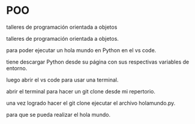 # POO
talleres de programación orientada a objetos

talleres de programación orientada a objetos.

para poder ejecutar un hola mundo en Python en el vs code.

tiene descargar Python desde su página con sus respectivas variables de entorno.

luego abrir el vs code para usar una terminal.

abrir el terminal para hacer un git clone desde mi repertorio.

una vez logrado hacer el git clone ejecutar el archivo holamundo.py.

para que se pueda realizar el hola mundo.

